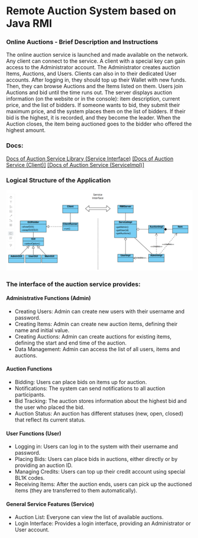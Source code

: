 # Remote Auction System based on Java RMI

### Online Auctions - Brief Description and Instructions 
The online auction service is launched and made available on the network. Any client can connect to the service. A client with a special key can gain access to the Administrator account. The Administrator creates auction Items, Auctions, and Users. Clients can also in to their dedicated User accounts. After logging in, they should top up their Wallet with new funds. Then, they can browse Auctions and the Items listed on them. Users join Auctions and bid until the time runs out. The server displays auction information (on the website or in the console): item description, current price, and the list of bidders. If someone wants to bid, they submit their maximum price, and the system places them on the list of bidders. If their bid is the highest, it is recorded, and they become the leader. When the Auction closes, the item being auctioned goes to the bidder who offered the highest amount.

### Docs:
[Docs of Auction Service Library (Service Interface)](docs)
<ins>[Docs of Auction Service (Client)]</ins>
<ins>[Docs of Auction Service (ServiceImpl)]</ins>

### Logical Structure of the Application
![Alt Text](LogicalStructure.png)

### The interface of the auction service provides:
#### Administrative Functions (Admin)
- Creating Users: Admin can create new users with their username and password.
- Creating Items: Admin can create new auction items, defining their name and initial value.
- Creating Auctions: Admin can create auctions for existing items, defining the start and end time of the auction.
- Data Management: Admin can access the list of all users, items and auctions.

#### Auction Functions
- Bidding: Users can place bids on items up for auction.
- Notifications: The system can send notifications to all auction participants.
- Bid Tracking: The auction stores information about the highest bid and the user who placed the bid.
- Auction Status: An auction has different statuses (new, open, closed) that reflect its current status.

#### User Functions (User)
- Logging in: Users can log in to the system with their username and password.
- Placing Bids: Users can place bids in auctions, either directly or by providing an auction ID.
- Managing Credits: Users can top up their credit account using special BL1K codes.
- Receiving Items: After the auction ends, users can pick up the auctioned items (they are transferred to them automatically).

#### General Service Features (Service)
- Auction List: Everyone can view the list of available auctions.
- Login Interface: Provides a login interface, providing an Administrator or User account.
